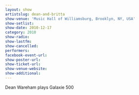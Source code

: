 ```yaml
---
layout: show
artistslug: dean-and-britta
show-venue: 'Music Hall of Williamsburg, Brooklyn, NY, USA'
show-setlist: 
show-date: 2010-12-17
category: 2010
show-radio: 
show-lastfm: 
show-cancelled: 
performers: 
facebook-event-url: 
show-poster-url: 
show-ticket-url: 
show-venue-website: 
show-additional: 
---
```


Dean Wareham plays Galaxie 500